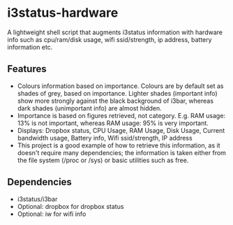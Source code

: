 # i3status-hardware
A lightweight shell script that augments i3status information with hardware info such as cpu/ram/disk usage, wifi ssid/strength, ip address, battery information etc.

## Features
- Colours information based on importance. Colours are by default set as shades of grey, based on importance. Lighter shades (important info) show more strongly against the black background of i3bar, whereas dark shades (unimportant info) are almost hidden.
- Importance is based on figures retrieved, not category. E.g. RAM usage: 13% is not important, whereas RAM usage: 95% is very important.
- Displays: Dropbox status, CPU Usage, RAM Usage, Disk Usage, Current bandwidth usage, Battery info, Wifi ssid/strength, IP address
- This project is a good example of how to retrieve this information, as it doesn't require many dependencies; the information is taken either from the file system (/proc or /sys) or basic utilities such as free.

## Dependencies
- i3status/i3bar
- Optional: dropbox for dropbox status
- Optional: iw for wifi info
